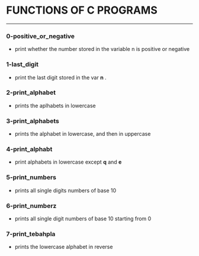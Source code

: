 
# FUNCTIONS OF C PROGRAMS
---

### 0-positive_or_negative
- print whether the number stored in the variable n is positive or negative

### 1-last_digit
- print the last digit stored in the var **n** .

### 2-print_alphabet
- prints the aplhabets in lowercase

### 3-print_alphabets
- prints the alphabet in lowercase, and then in uppercase

### 4-print_alphabt
- print alphabets in lowercase except **q** and **e**

### 5-print_numbers
- prints all single digits numbers of base 10

### 6-print_numberz
- prints all single digit numbers of base 10 starting from 0

### 7-print_tebahpla
- prints the lowercase alphabet in reverse
